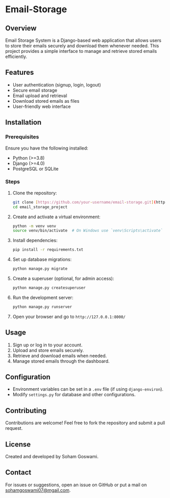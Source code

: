 # Email-Storage
## Overview
Email Storage System is a Django-based web application that allows users to store their emails securely and download them whenever needed. This project provides a simple interface to manage and retrieve stored emails efficiently.

## Features
- User authentication (signup, login, logout)
- Secure email storage
- Email upload and retrieval
- Download stored emails as files
- User-friendly web interface

## Installation
### Prerequisites
Ensure you have the following installed:
- Python (>=3.8)
- Django (>=4.0)
- PostgreSQL or SQLite

### Steps
1. Clone the repository:
   ```sh
   git clone [https://github.com/your-username/email-storage.git](https://github.com/sohamgoswami07/Email-Storage.git)
   cd email_storage_project
   ```
2. Create and activate a virtual environment:
   ```sh
   python -m venv venv
   source venv/bin/activate  # On Windows use `venv\Scripts\activate`
   ```
3. Install dependencies:
   ```sh
   pip install -r requirements.txt
   ```
4. Set up database migrations:
   ```sh
   python manage.py migrate
   ```
5. Create a superuser (optional, for admin access):
   ```sh
   python manage.py createsuperuser
   ```
6. Run the development server:
   ```sh
   python manage.py runserver
   ```
7. Open your browser and go to `http://127.0.0.1:8000/`

## Usage
1. Sign up or log in to your account.
2. Upload and store emails securely.
3. Retrieve and download emails when needed.
4. Manage stored emails through the dashboard.

## Configuration
- Environment variables can be set in a `.env` file (if using `django-environ`).
- Modify `settings.py` for database and other configurations.

## Contributing
Contributions are welcome! Feel free to fork the repository and submit a pull request.

## License
Created and developed by Soham Goswami.

## Contact
For issues or suggestions, open an issue on GitHub or put a mail on sohamgoswami07@mgail.com.

